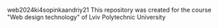 web2024ki4sopinkaandriy21
This repository was created for the course "Web design technology" of Lviv Polytechnic University
